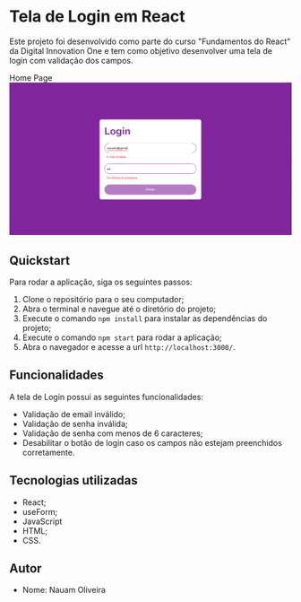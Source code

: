 Tela de Login em React
====================

Este projeto foi desenvolvido como parte do curso "Fundamentos do React" da Digital Innovation One e tem como objetivo desenvolver uma tela de login com validação dos campos.

Home Page
![Home Page](screenshot.png)

Quickstart
----------

Para rodar a aplicação, siga os seguintes passos:

1.  Clone o repositório para o seu computador;
2.  Abra o terminal e navegue até o diretório do projeto;
3.  Execute o comando `npm install` para instalar as dependências do projeto;
4.  Execute o comando `npm start` para rodar a aplicação;
5.  Abra o navegador e acesse a url `http://localhost:3000/`.

Funcionalidades
---------------

A tela de Login possui as seguintes funcionalidades:

*   Validação de email inválido;
*   Validação de senha inválida;
*   Validação de senha com menos de 6 caracteres;
*   Desabilitar o botão de login caso os campos não estejam preenchidos corretamente.

Tecnologias utilizadas
----------------------

*   React;
*   useForm;
*   JavaScript
*   HTML;
*   CSS.

Autor
-----

*   Nome: Nauam Oliveira